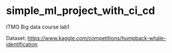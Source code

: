 # simple_ml_project_with_ci_cd
ITMO Big data course lab1

Dataset: https://www.kaggle.com/competitions/humpback-whale-identification
